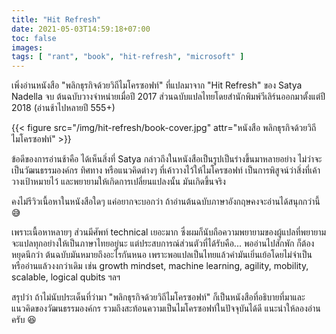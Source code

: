 ```yaml
---
title: "Hit Refresh"
date: 2021-05-03T14:59:18+07:00
toc: false
images:
tags: [ "rant", "book", "hit-refresh", "microsoft" ]
---
```


เพิ่งอ่านหนังสือ "พลิกธุรกิจด้วยวิถีไมโครซอฟท์" ที่แปลมาจาก "Hit Refresh" ของ Satya Nadella จบ ต้นฉบับวางจำหน่ายเมื่อปี 2017 ส่วนฉบับแปลไทยโดยสำนักพิมพ์วีเลิร์นออกมาตั้งแต่ปี 2018 (อ่านช้าไปหลายปี 555+) 

{{< figure src="/img/hit-refresh/book-cover.jpg" attr="หนังสือ พลิกธุรกิจด้วยวิถีไมโครซอฟท์" >}}

ข้อดีของการอ่านช้าคือ ได้เห็นสิ่งที่ Satya กล่าวถึงในหนังสือเป็นรูปเป็นร่างขึ้นมาหลายอย่าง ไม่ว่าจะเป็นวัฒนธรรมองค์กร ทิศทาง หรือแนวคิดต่างๆ ที่เค้าวางไว้ให้ไมโครซอฟท์ เป็นการพิสูจน์ว่าสิ่งที่เค้าวางเป้าหมายไว้ และพยายามให้เกิดการเปลี่ยนแปลงนั้น มันเกิดขึ้นจริง

คงไม่รีวิวเนื้อหาในหนังสือใดๆ แค่อยากจะบอกว่า ถ้าอ่านต้นฉบับภาษาอังกฤษคงจะอ่านได้สนุกกว่านี้ 😅

เพราะเนื้อหาหลายๆ ส่วนมีศัพท์ technical เยอะมาก ซึ่งผมก็นับถือความพยายามของผู้แปลที่พยายามจะแปลทุกอย่างให้เป็นภาษาไทยอยู่นะ แต่ประสบการณ์ส่วนตัวที่ได้รับคือ... พออ่านไปสักพัก ก็ต้องหยุดนึกว่า ต้นฉบับมันหมายถึงอะไรกันหนอ เพราะพอแปลเป็นไทยแล้วคำมันเยิ่นเย้อโดยไม่จำเป็น หรืออ่านแล้วงงกว่าเดิม เช่น growth mindset, machine learning, agility, mobility, scalable, logical qubits ฯลฯ

สรุปว่า ถ้าไม่นับประเด็นที่ว่ามา "พลิกธุรกิจด้วยวิถีไมโครซอฟท์" ก็เป็นหนังสือที่อธิบายที่มาและแนวคิดของวัฒนธรรมองค์กร รวมถึงสะท้อนความเป็นไมโครซอฟท์ในปัจจุบันได้ดี แนะนำให้ลองอ่านครับ 😆
